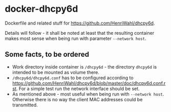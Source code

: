 # docker-dhcpy6d

Dockerfile and related stuff for https://github.com/HenriWahl/dhcpy6d.

Details will follow - it shall be noted at least that the resulting container makes most sense when being run with parameter `--network host`.

## Some facts, to be ordered

- Work directory inside container is `/dhcpy6d` - the directory `dhcpy6d` is intended to be mounted as volume there.
- `/dhcpy6d/dhcpy6d.conf` has to be configured according to https://github.com/HenriWahl/dhcpy6d/blob/master/doc/dhcpy6d.conf.rst. For a simple test run the network interface should be set.
- As mentioned above - most useful when being run with `--network host`. Otherwise there is no way the client MAC addresses could be transmitted.
